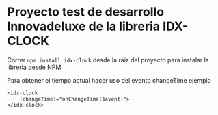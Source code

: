 # Proyecto test de desarrollo Innovadeluxe de la libreria IDX-CLOCK

Correr `npm install idx-clock` desde la raiz del proyecto para instalar la libreria desde NPM.

Para obtener el tiempo actual hacer uso del evento changeTime ejemplo
```
<idx-clock 
    (changeTime)="onChangeTime($event)">
</idx-clock>
```
